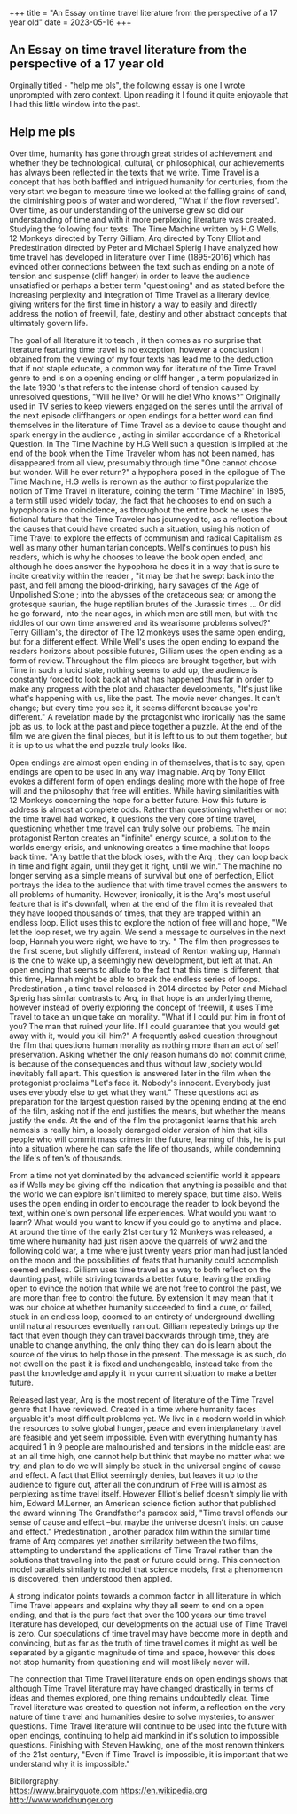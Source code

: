 +++
title = "An Essay on time travel literature from the perspective of a 17 year old"
date = 2023-05-16
+++

## An Essay on time travel literature from the perspective of a 17 year old
Orginally titled - "help me pls", the following essay is one I wrote unprompted with zero context.
Upon reading it I found it quite enjoyable that I had this little window into the past.

## Help me pls
Over time, humanity has gone through great strides of achievement and whether they be technological, cultural, or philosophical, our achievements has always been reflected in the texts that we write. Time Travel is a concept that has both baffled and intrigued humanity for centuries, from the very start we began to measure time we looked at the falling grains of sand, the diminishing pools of water and wondered, "What if the flow reversed".  Over time, as our understanding of the universe grew so did our understanding of time and with it more perplexing literature was created. Studying the following four texts: The Time Machine written by H.G Wells,  12 Monkeys directed by Terry Gilliam, Arq directed by Tony Elliot and Predestination directed by Peter and Michael Spierig I have analyzed how time travel has developed in literature over Time (1895-2016) which has evinced other connections between the text such as ending on a note of tension and suspense (cliff hanger) in order to leave the audience unsatisfied or perhaps a better term "questioning" and as stated before the increasing perplexity and integration of Time Travel as a literary device, giving writers for the first time in history a way to easily and directly address the notion of freewill, fate, destiny and other abstract concepts that ultimately govern life.   
 
The goal of all literature it to teach , it then comes as no surprise that literature featuring time travel is no exception,  however a conclusion I obtained from the viewing of my four texts has lead me to the deduction  that if not staple educate, a common way for literature of the Time Travel genre to end is on a opening ending or cliff hanger , a term popularized in the late 1930 's that refers to the intense chord of tension caused by unresolved questions, "Will he live? Or will he die! Who knows?" Originally used in TV series  to keep viewers engaged on the series until the arrival of the next episode cliffhangers or open endings for a better word can find themselves in the literature of Time Travel  as a device to cause thought and spark energy in the audience , acting in similar accordance of a Rhetorical Question. In The Time Machine by H.G Well such a question is implied at the end of the book when the Time Traveler whom has not been named, has disappeared from all view, presumably through time "One cannot choose but wonder. Will he ever return?"  a hypophora posed in the epilogue of The Time Machine, H.G wells is renown as the author to first popularize the notion of Time Travel in literature, coining the term "Time Machine" in 1895, a term still used widely today, the fact that he chooses to end on such a hypophora is no coincidence, as throughout the entire book he uses the fictional future that the Time Traveler has journeyed to, as a reflection about the causes that could have created such a situation, using his notion of Time Travel to explore the effects of communism and radical Capitalism as well as many other humanitarian concepts. Well's continues to push his readers, which is why he chooses to leave the book open ended, and although he does answer the hypophora he does it in a way that is sure to incite creativity within the reader , "it may be that he swept back into the past, and fell among the blood-drinking, hairy savages of the Age of Unpolished Stone ; into the abysses of the cretaceous sea; or among the grotesque saurian, the huge reptilian brutes of the Jurassic times … Or did he go forward, into the near ages, in which men are still men, but with the riddles of our own time answered and its wearisome problems solved?" Terry Gilliam's, the director of The 12 monkeys  uses the same open ending, but for a different effect. While Well's uses the open ending to expand the readers horizons about possible futures, Gilliam uses the open ending as a form of review. Throughout the film pieces are brought together, but with Time in such a lucid state, nothing seems to add up, the audience is constantly forced to look back at what has happened thus far in order to make any progress with the plot and character developments, "It's just like what's happening with us, like the past. The movie never changes.  It can't change; but every time you see it, it seems different because you're different." A revelation made by the protagonist who ironically has the same job as us,  to look at the past and piece together a puzzle. At the end of the film we are given the final pieces, but it is left to us to put them together, but it is up to us what the end puzzle truly looks like.  
 
Open endings are almost open ending in of themselves, that is to say, open endings are open to be used in any way imaginable. Arq by Tony Elliot evokes a different form of open endings dealing more with the hope of free will and the philosophy that free will entitles. While having similarities with 12 Monkeys concerning the hope for a better future. How this future is address is almost at complete odds. Rather than questioning whether or not the time travel had worked, it questions the very core of time travel, questioning whether time travel can truly solve our problems.  The main protagonist Renton creates an "infinite" energy source, a solution to the worlds  energy crisis, and unknowing creates a time machine that loops back time. "Any battle that the block loses, with the Arq , they can loop back in time and fight again, until they get it right, until we win." The machine no longer serving as a simple means of survival but one of perfection, Elliot portrays the idea to the audience that with time travel comes the answers to all problems of humanity. However, ironically, it is the Arq's most useful feature that is it's downfall, when at the end of the film it is revealed that they have looped thousands of times, that they are trapped within an endless loop.  Elliot uses this to explore the notion of free will and hope, "We let the loop reset, we try again. We send a message to ourselves in the next loop, Hannah you were right, we have to try. " The film then progresses to  the first scene, but slightly different, instead of Renton waking up, Hannah is the one to wake up, a seemingly new development, but left at that.  An open ending that seems to allude to the fact that this time is different, that this time, Hannah might be able to break the endless series of loops. Predestination , a time travel released in 2014 directed by Peter and Michael Spierig has similar contrasts to Arq, in that hope is an underlying theme, however instead of overly exploring the concept of freewill, it uses Time Travel to take an unique take on morality. "What if I could put him in front of you? The man that ruined your life. If I could guarantee that you would get away with it, would you kill him?"  A frequently asked question throughout the film that questions human morality as nothing more than an act of self preservation.  Asking whether the only reason humans do not commit crime, is because of the consequences and thus without law ,society would inevitably fall apart. This question is answered later in the film when the protagonist proclaims  "Let's face it. Nobody's innocent. Everybody just uses everybody else to get what they want." These questions act as preparation for the largest question raised by the opening ending at the end of the film, asking not if the end justifies the means, but whether the means justify the ends.  At the end of the film the protagonist learns that his arch nemesis is really him, a loosely deranged older version of him that kills people who will commit mass crimes in the future, learning of this, he is put into a situation where he can safe the life of thousands, while condemning the life's of ten's of thousands. 
 
From a time not yet dominated by the advanced scientific world it appears as if Wells may be giving off the indication that anything is possible and that the world we can explore isn't limited to merely space, but time also. Wells uses the open ending in order to encourage the reader to look beyond the text, within one's own personal life experiences. What would you want to learn? What would you want to know if you could go to anytime and place. At around the time of the early 21st century 12 Monkeys was released, a time where humanity had just risen above the quarrels of ww2 and the following cold war, a time where just twenty years prior man had just landed on the moon and the possibilities of feats that humanity could accomplish seemed endless. Gilliam uses time travel as a way to both reflect on the daunting past, while striving towards a better future, leaving the ending open to evince the notion that while we are not free to control the past, we are more than free to control the future.  By extension It may mean that it was our choice at whether humanity succeeded to find a cure, or failed, stuck in an endless loop,  doomed to an entirety of underground dwelling until natural resources eventually ran out.  Gilliam repeatedly brings up the fact that even though they can travel backwards through time, they are unable to change anything, the only thing  they can do is learn about the source of the virus to help those in the present. The message is as such, do not dwell on the past it is fixed and unchangeable, instead take from the past the knowledge and apply it in your current situation to make a better future. 
 
Released last year, Arq is the most recent of literature of the Time Travel genre that I have reviewed. Created in a time where humanity faces arguable it's most difficult problems yet. We live in a modern world in which the resources to solve global  hunger, peace and even interplanetary travel are feasible and yet seem impossible. Even with everything humanity has acquired 1 in 9 people are malnourished and tensions in the middle east are at an all time high, one cannot help but think that maybe no matter what we try, and plan to do we will simply be stuck in the universal engine of cause and effect. A fact that Elliot seemingly denies, but leaves it up to the audience to figure out, after all the conundrum of Free will is almost as perplexing as time travel itself. However Elliot's belief doesn't simply lie with him, Edward M.Lerner, an American science fiction author that published the award winning The Grandfather's paradox said, "Time travel offends our sense of cause and effect –but maybe the universe doesn't insist on cause and effect." Predestination , another paradox film within the similar time frame of Arq compares yet another similarity between the two films,  attempting to understand the applications of Time Travel rather than the solutions that traveling into the past or future could bring.  This connection model parallels similarly to model that science models, first a phenomenon is discovered, then understood then applied. 
 
A strong indicator points towards a common factor in all literature in which Time Travel appears  and explains why  they all seem to end on a open ending, and that is the pure fact that over the 100 years our time travel literature has developed, our developments on the actual use of Time Travel is zero. Our speculations of time travel may have become more in depth and convincing, but as far as the truth of time travel comes it might as well be separated by a gigantic magnitude of time and space, however this does not stop humanity from questioning and will most likely never will.  
 
The connection that Time Travel literature ends on open endings shows that although Time Travel literature may have changed drastically in terms of ideas and themes explored, one thing remains undoubtedly clear. Time Travel literature was created to question not inform, a reflection on the very nature of time travel and humanities desire to solve mysteries, to answer questions. Time Travel literature will continue to be used into the future with open endings, continuing to help aid mankind in it's solution to impossible questions. Finishing with Steven Hawking, one of the most renown thinkers of the 21st century, "Even if Time Travel is impossible, it is important that we understand why it is impossible." 
 
 
Bibilorgraphy:  
https://www.brainyquote.com 
https://en.wikipedia.org 
http://www.worldhunger.org

